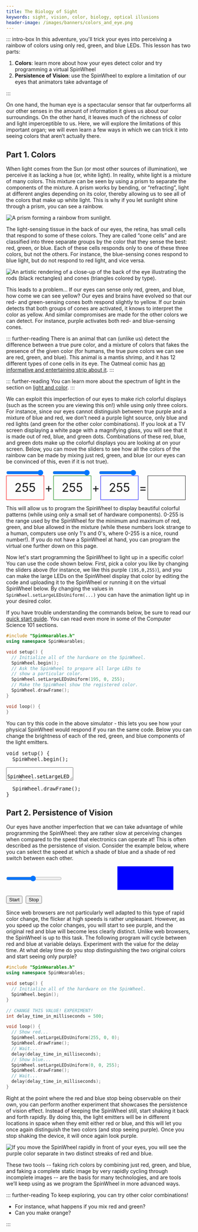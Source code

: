 ```yaml
---
title: The Biology of Sight
keywords: sight, vision, color, biology, optical illusions
header-image: /images/banners/colors_and_eye.png
---
```


::: intro-box
In this adventure, you'll trick your eyes into perceiving a rainbow of colors using only red, green, and blue LEDs. This lesson has two parts:
<ol>
<li><strong> Colors</strong>: learn more about how your eyes detect color and try programming a virtual SpinWheel</li>
<li><strong> Persistence of Vision</strong>: use the SpinWheel to explore a limitation of our eyes that animators take advantage of </li>
</ol>
:::

On one hand, the human eye is a spectacular sensor that far outperforms all our other senses in the amount of information it gives us about our surroundings. On the other hand, it leaves much of the richness of color and light imperceptible to us. Here, we will explore the limitations of this important organ; we will even learn a few ways in which we can trick it into seeing colors that aren’t actually there.

## Part 1. Colors

When light comes from the Sun (or most other sources of illumination), we perceive it as lacking a hue (or, white light). In reality, white light is a mixture of many colors. This mixture can be seen by using a prism to separate the components of the mixture. A prism works by bending, or “refracting”, light at different angles depending on its color, thereby allowing us to see all of the colors that make up white light. This is why if you let sunlight shine through a prism, you can see a rainbow.

![A prism forming a rainbow from sunlight.](/images/bookpics/prism_floor.jpg "Illustration of a rainbow forming from sunlight")

The light-sensing tissue in the back of our eyes, the retina, has small cells that respond to some of these colors. They are called “cone cells” and are classified into three separate groups by the color that they sense the best: red, green, or blue. Each of these cells responds only to one of these three colors, but not the others. For instance, the blue-sensing cones respond to blue light, but do not respond to red light, and vice versa.

![An artistic rendering of a close-up of the back of the eye illustrating the rods (black rectangles) and cones (triangles colored by type).](/images/bookpics/rods_cones.png "Close-up cartoon of rods and cones in an eye")

This leads to a problem… If our eyes can sense only red, green, and blue, how come we can see yellow? Our eyes and brains have evolved so that our red- and green-sensing cones both respond slightly to yellow. If our brain detects that both groups of cones are activated, it knows to interpret the color as yellow. And similar compromises are made for the other colors we can detect. For instance, purple activates both red- and blue-sensing cones.

::: further-reading
There is an animal that can (unlike us) detect the difference between a true pure color, and a mixture of colors that fakes the presence of the given color (for humans, the true pure colors we can see are red, green, and blue). This animal is a mantis shrimp, and it has 12 different types of cone cells in its eye. The Oatmeal comic has [an informative and entertaining strip about it](https://theoatmeal.com/comics/mantis_shrimp).
:::

::: further-reading
You can learn more about the spectrum of light in the section on [light and color](/lightandcolor).
:::

We can exploit this imperfection of our eyes to make rich colorful displays (such as the screen you are viewing this on!) while using only three colors. For instance, since our eyes cannot distinguish between true purple and a mixture of blue and red, we don’t need a purple light source, only blue and red lights (and green for the other color combinations). If you look at a TV screen displaying a white page with a magnifying glass, you will see that it is made out of red, blue, and green dots. Combinations of these red, blue, and green dots make up the colorful displays you are looking at on your screen. Below, you can move the sliders to see how all the colors of the rainbow can be made by mixing just red, green, and blue (or our eyes can be convinced of this, even if it is not true).

<style>
#colortests {
  font-size: 2rem;
  text-shadow:
    -1px -1px 0 white,
    1px -1px 0  white,
    -1px 1px 0  white,
    1px 1px 0   white;
}
#colortests input {
  width: 20%;
  margin: 0;
}
#colortests span {
  display: inline-block;
  text-align: center;
  vertical-align: middle;
}
#colortests .spacer {
  width:5%;
}
#colortests .vis {
  width: 20%;
  height: 2em;
  line-height: 2em;
  border: solid 1px;
}
#redshow {border-color: red !important;}
#greenshow {border-color: green !important;}
#blueshow {border-color: blue !important;}
</style>
<div id="colortests">
<div><input type="range" min="0" max="255" value="255" id="red"><span class="spacer"></span><input type="range" min="0" max="255" value="255" id="green"><span class="spacer"></span><input type="range" min="0" max="255" value="255" id="blue"></div>
<div><span class="vis" id="redshow">255</span><span class="spacer">+</span><span class="vis" id="greenshow">255</span><span class="spacer">+</span><span class="vis" id="blueshow">255</span><span class="spacer">=</span><span class="vis" id="rgbshow">&nbsp;</span></div>
<script>
function changeColor(){
  var r = document.getElementById("red").value;
  var g = document.getElementById("green").value;
  var b = document.getElementById("blue").value;
  document.getElementById("rgbshow").style["background-color"]=`rgb(${r},${g},${b})`;
  document.getElementById("redshow").innerHTML=r;
  document.getElementById("redshow").style["background-color"]=`rgba(255,0,0,${r/255})`;
  document.getElementById("greenshow").innerHTML=g;
  document.getElementById("greenshow").style["background-color"]=`rgba(0,255,0,${g/255})`;
  document.getElementById("blueshow").innerHTML=b;
  document.getElementById("blueshow").style["background-color"]=`rgba(0,0,255,${b/255})`;
}
document.getElementById("red").oninput = changeColor;
document.getElementById("green").oninput = changeColor;
document.getElementById("blue").oninput = changeColor;
changeColor();
</script>
</div>

This will allow us to program the SpinWheel to display beautiful colorful patterns (while using only a small set of hardware components). 0-255 is the range used by the SpinWheel for the minimum and maximum of red, green, and blue allowed in the mixture (while these numbers look strange to a human, computers use only 1's and 0's, where 0-255 is a nice, round number!). If you do not have a SpinWheel at hand, you can program the virtual one further down on this page.

Now let's start programming the SpinWheel to light up in a specific color! You can use the code shown below. First, pick a color you like by changing the sliders above (for instance, we like this purple `(195,0,255)`), and you can make the large LEDs on the SpinWheel display that color by editing the code and uploading it to the SpinWheel or running it on the virtual SpinWheel below. By changing the values in `SpinWheel.setLargeLEDsUniform(...)` you can have the animation light up in your desired color.

If you have trouble understanding the commands below, be sure to read our [quick start guide](/quickstart). You can read even more in some of the Computer Science 101 sections.

```cpp
#include "SpinWearables.h"
using namespace SpinWearables;

void setup() {
  // Initialize all of the hardware on the SpinWheel.
  SpinWheel.begin();
  // Ask the SpinWheel to prepare all large LEDs to
  // show a particular color.
  SpinWheel.setLargeLEDsUniform(195, 0, 255);
  // Make the SpinWheel show the registered color.
  SpinWheel.drawFrame();
}

void loop() {
}
```

You can try this code in the above simulator - this lets you see how your physical SpinWheel would respond if you ran the same code. Below you can change the brightness of each of the red, green, and blue components of the light emitters.

<link rel="stylesheet" href="/simspinwheel/simspinwheel.css">
<script src='/simspinwheel/simspinwheel.js'></script>
<div class="ssw-codecontent" markdown=0>
<pre class="ssw-codeblock">
void setup() {
  SpinWheel.begin();
</pre>
<textarea class="ssw-codeblock">
  SpinWheel.setLargeLEDsUniform(195, 0, 255);
</textarea>
<pre class="ssw-codeblock">
  SpinWheel.drawFrame();
}
</pre>
</div>

## Part 2. Persistence of Vision

Our eyes have another imperfection that we can take advantage of while programming the SpinWheel: they are rather slow at perceiving changes when compared to the speed that electronics can operate at! This is often described as the persistence of vision. Consider the example below, where you can select the speed at which a shade of blue and a shade of red switch between each other.

<style>
#povtests {
  font-size: 2rem;
  text-shadow:
    -1px -1px 0 white,
    1px -1px 0  white,
    -1px 1px 0  white,
    1px 1px 0   white;
}
#povtests input {
  width: 30%;
  margin: 0;
}
#povtests span {
  display: inline-block;
  text-align: center;
  vertical-align: middle;
}
#povtests .vis {
  width: 30%;
  height: 2em;
  line-height: 2em;
}
#povshow {
  background-color: red;
  animation-name: flicker;
  animation-duration: 1s;
  animation-iteration-count: infinite;
  animation-timing-function: step-start;
  animation-play-state: paused;
}
@keyframes flicker {
  0%   {background-color: red;}
  50% {background-color: blue;}
}
</style>
<div id="povtests">
<div><input type="range" min="80" max="2000" value="1000" id="time"><span class="vis" id="timeshow"></span><span class="vis" id="povshow">&nbsp;</span></div>
<button id="start">Start</button>
<button id="stop">Stop</button>
<script>
var t = document.getElementById("time").value;
var squarestyle = document.getElementById("povshow").style;
function getT(){
  t = document.getElementById("time").value;
  document.getElementById("timeshow").innerHTML = `${t}ms`;
  squarestyle["animation-duration"] = `${t/1000}s`;
}
function startCycle(){
  squarestyle["animation-play-state"]="running";
}
function stopCycle(){
  squarestyle["animation-play-state"]="paused";
}
document.getElementById("time").oninput = getT;
document.getElementById("start").onclick = startCycle;
document.getElementById("stop").onclick = stopCycle;
getT();
</script>
</div>

Since web browsers are not particularly well adapted to this type of rapid color change, the flicker at high speeds is rather unpleasant. However, as you speed up the color changes, you will start to see purple, and the original red and blue will become less clearly distinct. Unlike web browsers, the SpinWheel is up to this task. The following program will cycle between red and blue at variable delays. Experiment with the value for the delay time. At what delay time do you stop distinguishing the two original colors and start seeing only purple?

```cpp
#include "SpinWearables.h"
using namespace SpinWearables;

void setup() {
  // Initialize all of the hardware on the SpinWheel.
  SpinWheel.begin();
}

// CHANGE THIS VALUE! EXPERIMENT!
int delay_time_in_milliseconds = 500;

void loop() {
  // Show red...
  SpinWheel.setLargeLEDsUniform(255, 0, 0);
  SpinWheel.drawFrame();
  // Wait...
  delay(delay_time_in_milliseconds);
  // Show blue...
  SpinWheel.setLargeLEDsUniform(0, 0, 255);
  SpinWheel.drawFrame();
  // Wait...
  delay(delay_time_in_milliseconds);  
}
```

Right at the point where the red and blue stop being observable on their own, you can perform another experiment that showcases the persistence of vision effect. Instead of keeping the SpinWheel still, start shaking it back and forth rapidly. By doing this, the light emitters will be in different locations in space when they emit either red or blue, and this will let you once again distinguish the two colors (and stop seeing purple). Once you stop shaking the device, it will once again look purple.

![If you move the SpinWheel rapidly in front of your eyes, you will see the purple color separate in two distinct streaks of red and blue.](/images/bookpics/fast_pov_streak.jpg "Picture of a fast-moving SpinWheel")

These two tools -- faking rich colors by combining just red, green, and blue, and faking a complete static image by very rapidly cycling through incomplete images -- are the basis for many technologies, and are tools we’ll keep using as we program the SpinWheel in more advanced ways.

::: further-reading
To keep exploring, you can try other color combinations! 
<ul>
<li>For instance, what happens if you mix red and green? </li>
<li>Can you make orange?</li>
</ul>
:::
